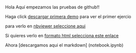 Hola
Aquí empezamos las pruebas de github!!

Haga click [descargar primera demo](notebook.ipynb) para ver el primer ejercio


para verlo en [nbviewer seleccione aqui](http://nbviewer.jupyter.org/github/jguerrerogeograf/Curso_Python/blob/master/notebook.ipynb)

Si quieres verlo en [formato html selecciona este enlace](/notebook.html)


Ahora [descargamos aqui el markdown] (notebook.ipynb)

